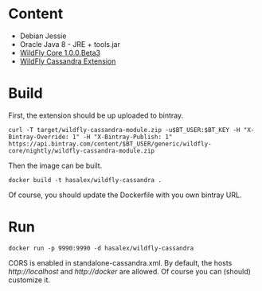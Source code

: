 # Content

* Debian Jessie
* Oracle Java 8 - JRE + tools.jar
* [WildFly Core 1.0.0.Beta3](https://github.com/wildfly/wildfly-core)
* [WildFly Cassandra Extension](https://github.com/wildfly-extras/wildfly-cassandra/)

# Build

First, the extension should be up uploaded to bintray.

    curl -T target/wildfly-cassandra-module.zip -u$BT_USER:$BT_KEY -H "X-Bintray-Override: 1" -H "X-Bintray-Publish: 1" https://api.bintray.com/content/$BT_USER/generic/wildfly-core/nightly/wildfly-cassandra-module.zip

Then the image can be built.

	docker build -t hasalex/wildfly-cassandra .

Of course, you should update the Dockerfile with you own bintray URL.

# Run

    docker run -p 9990:9990 -d hasalex/wildfly-cassandra

CORS is enabled in standalone-cassandra.xml. By default, the hosts _http://localhost_ and _http://docker_ are allowed. Of course you can (should) customize it.
